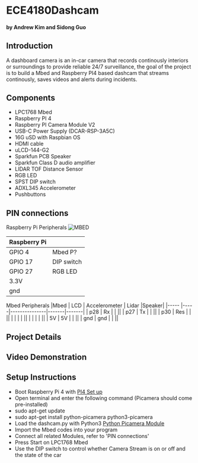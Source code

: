 
# ECE4180Dashcam
#### by Andrew Kim and Sidong Guo

## Introduction
A dashboard camera is an in-car camera that records continously interiors or surroundings to provide reliable 24/7 surveillance, the goal of the project is to build a Mbed and Raspberry PI4 based dashcam that streams continously, saves videos and alerts during incidents. 

## Components
* LPC1768 Mbed 
* Raspberry PI 4 
* Raspberry PI Camera Module V2
* USB-C Power Supply (DCAR-RSP-3A5C)
* 16G uSD with Raspbian OS 
* HDMI cable
* uLCD-144-G2
* Sparkfun PCB Speaker 
* Sparkfun Class D audio amplifier 
* LIDAR TOF Distance Sensor
* RGB LED
* SPST DIP switch
* ADXL345 Accelerometer
* Pushbuttons 

## PIN connections
Raspberry Pi Peripherals 
![MBED](https://user-images.githubusercontent.com/82831509/116631723-8f6a7400-a923-11eb-97dc-e1964e7295b3.jpg)

|Raspberry Pi|      |
|------------|------|
|  GPIO 4    | Mbed P?| 
|  GPIO 17   | DIP switch |
|  GPIO 27   | RGB LED    |
| 3.3V       |      |
| gnd        |      |

Mbed Peripherals
|Mbed  | LCD | Accelerometer | Lidar |Speaker|
|----- |-----|---------------|-------|-------|
|  p28 | Rx  |               |       ||
|  p27 | Tx  |               |       ||
|  p30 | Res |               |       ||
|      |     |               |       ||
|      |     |               |       ||
| 5V   | 5V  |               |       ||
| gnd  | gnd |               |       ||

## Project Details

## Video Demonstration

## Setup Instructions
* Boot Raspberry Pi 4 with [PI4 Set up](https://www.raspberrypi.org/documentation/installation/installing-images/README.md)
* Open terminal and enter the following command (Picamera should come pre-installed) 
* sudo apt-get update
* sudo apt-get install python-picamera python3-picamera
* Load the dashcam.py with Python3 
[Python Picamera Module](https://picamera.readthedocs.io/en/release-1.13/recipes1.html#recording-to-a-circular-stream)
* Import the Mbed codes into your program
* Connect all related Modules, refer to 'PIN connections'
* Press Start on LPC1768 Mbed 
* Use the DIP switch to control whether Camera Stream is on or off and the state of the car
